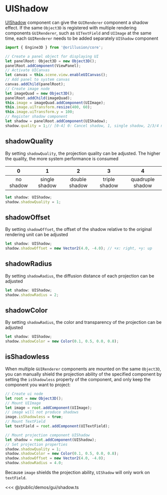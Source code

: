 # UIShadow

[UIShadow](/api/classes/UIShadow) component can give the `GUIRenderer` component a shadow effect. If the same `Object3D`
is registered with multiple rendering components `GUIRenderer`, such as `UITextField` and `UIImage` at the same time,
each `GUIRenderer` needs to be added separately `UIShadow` component

```ts
import { Engine3D } from '@orillusion/core';

// Create a panel object for displaying UI
let panelRoot: Object3D = new Object3D();
panelRoot.addComponent(ViewPanel);
// Activate UICanvas
let canvas = this.scene.view.enableUICanvas();
// Add panel to system canvas
canvas.addChild(panelRoot);
// Create image node
let imageQuad = new Object3D();
panelRoot.addChild(imageQuad);
this.image = imageQuad.addComponent(UIImage);
this.image.uiTransform.resize(400, 60);
this.image.uiTransform.y = 100;
// Register shadow component
let shadow = panelRoot.addComponent(UIShadow);
shadow.quality = 1;// [0-4] 0: Cancel shadow, 1, single shadow, 2/3/4 multi shadow
```

## shadowQuality

By setting `shadowQuality`, the projection quality can be adjusted. The higher the quality, the more system performance
is consumed

|     0     |       1       |       2       |       3       |        4         |
|:---------:|:-------------:|:-------------:|:-------------:|:----------------:|
| no shadow | single shadow | double shadow | triple shadow | quadruple shadow |

```ts
let shadow: UIShadow;
shadow.shadowQuality = 1;
```

## shadowOffset

By setting `shadowOffset`, the offset of the shadow relative to the original rendering unit can be adjusted

```ts
let shadow: UIShadow;
shadow.shadowOffset = new Vector2(4.0, -4.0); // +x: right, +y: up
```

## shadowRadius

By setting `shadowRadius`, the diffusion distance of each projection can be adjusted

```ts
let shadow: UIShadow;
shadow.shadowRadius = 2;
```

## shadowColor

By setting `shadowRadius`, the color and transparency of the projection can be adjusted

```ts
let shadow: UIShadow;
shadow.shadowColor = new Color(0.1, 0.5, 0.0, 0.8);
```

## isShadowless

When multiple `GUIRenderer` components are mounted on the same `Object3D`, you can manually shield the projection
ability of the specified component by setting the `isShadowless` property of the component, and only keep the component
you want to project:

```ts
// Create ui node
let root = new Object3D();
// Mount UIImage
let image = root.addComponent(UIImage);
// image will not produce shadows
image.isShadowless = true;
// Mount TextField
let textField = root.addComponent(UITextField);

// Mount projection component UIShadow
let shadow = root.addComponent(UIShadow);
// Set projection properties
shadow.shadowQuality = 1;
shadow.shadowColor = new Color(0.1, 0.5, 0.0, 0.8);
shadow.shadowOffset = new Vector2(4.0, -4.0);
shadow.shadowRadius = 4.0;
```

Because `image` shields the projection ability, `UIShadow` will only work on `textField`.

<Demo :height="500" src="/demos/gui/shadow.ts"></Demo>

<<< @/public/demos/gui/shadow.ts